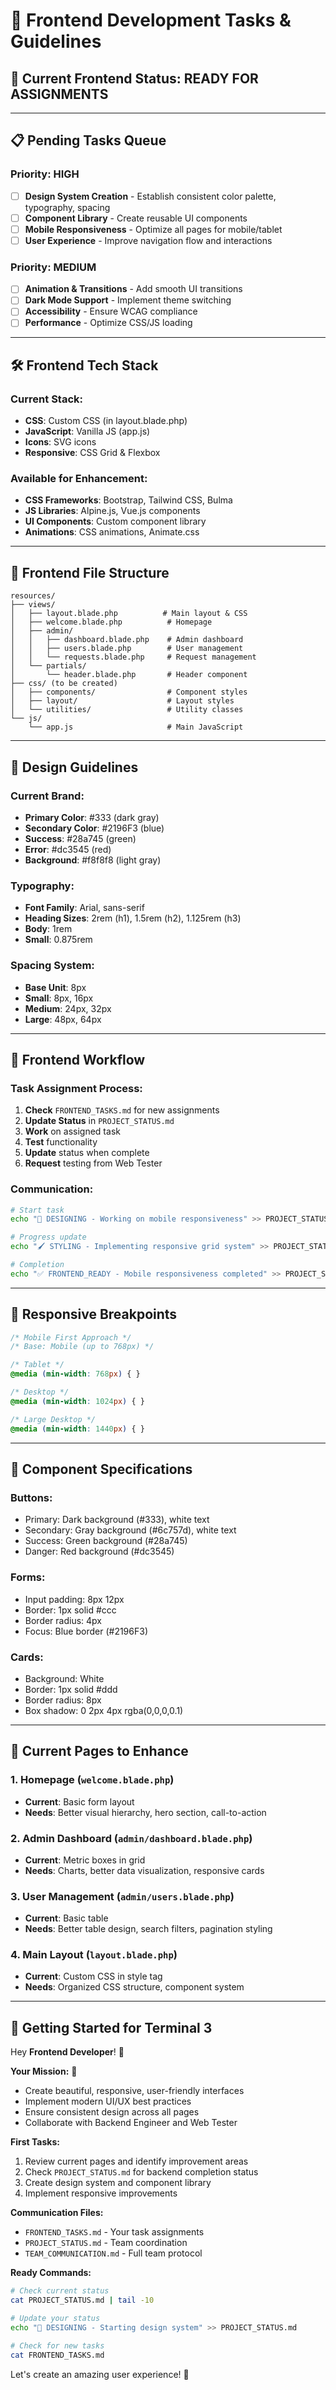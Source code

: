 # 🎨 Frontend Development Tasks & Guidelines

## 🎯 Current Frontend Status: READY FOR ASSIGNMENTS

---

## 📋 Pending Tasks Queue

### **Priority: HIGH**
- [ ] **Design System Creation** - Establish consistent color palette, typography, spacing
- [ ] **Component Library** - Create reusable UI components
- [ ] **Mobile Responsiveness** - Optimize all pages for mobile/tablet
- [ ] **User Experience** - Improve navigation flow and interactions

### **Priority: MEDIUM**
- [ ] **Animation & Transitions** - Add smooth UI transitions
- [ ] **Dark Mode Support** - Implement theme switching
- [ ] **Accessibility** - Ensure WCAG compliance
- [ ] **Performance** - Optimize CSS/JS loading

---

## 🛠️ Frontend Tech Stack

### **Current Stack:**
- **CSS**: Custom CSS (in layout.blade.php)
- **JavaScript**: Vanilla JS (app.js)
- **Icons**: SVG icons
- **Responsive**: CSS Grid & Flexbox

### **Available for Enhancement:**
- **CSS Frameworks**: Bootstrap, Tailwind CSS, Bulma
- **JS Libraries**: Alpine.js, Vue.js components
- **UI Components**: Custom component library
- **Animations**: CSS animations, Animate.css

---

## 📁 Frontend File Structure

```
resources/
├── views/
│   ├── layout.blade.php          # Main layout & CSS
│   ├── welcome.blade.php          # Homepage
│   ├── admin/
│   │   ├── dashboard.blade.php    # Admin dashboard
│   │   ├── users.blade.php        # User management
│   │   └── requests.blade.php     # Request management
│   └── partials/
│       └── header.blade.php       # Header component
├── css/ (to be created)
│   ├── components/                # Component styles
│   ├── layout/                    # Layout styles
│   └── utilities/                 # Utility classes
└── js/
    └── app.js                     # Main JavaScript
```

---

## 🎨 Design Guidelines

### **Current Brand:**
- **Primary Color**: #333 (dark gray)
- **Secondary Color**: #2196F3 (blue)
- **Success**: #28a745 (green)
- **Error**: #dc3545 (red)
- **Background**: #f8f8f8 (light gray)

### **Typography:**
- **Font Family**: Arial, sans-serif
- **Heading Sizes**: 2rem (h1), 1.5rem (h2), 1.125rem (h3)
- **Body**: 1rem
- **Small**: 0.875rem

### **Spacing System:**
- **Base Unit**: 8px
- **Small**: 8px, 16px
- **Medium**: 24px, 32px
- **Large**: 48px, 64px

---

## 🔄 Frontend Workflow

### **Task Assignment Process:**
1. **Check** `FRONTEND_TASKS.md` for new assignments
2. **Update Status** in `PROJECT_STATUS.md`
3. **Work** on assigned task
4. **Test** functionality
5. **Update** status when complete
6. **Request** testing from Web Tester

### **Communication:**
```bash
# Start task
echo "🎨 DESIGNING - Working on mobile responsiveness" >> PROJECT_STATUS.md

# Progress update  
echo "🖌️ STYLING - Implementing responsive grid system" >> PROJECT_STATUS.md

# Completion
echo "✅ FRONTEND_READY - Mobile responsiveness completed" >> PROJECT_STATUS.md
```

---

## 📱 Responsive Breakpoints

```css
/* Mobile First Approach */
/* Base: Mobile (up to 768px) */

/* Tablet */
@media (min-width: 768px) { }

/* Desktop */
@media (min-width: 1024px) { }

/* Large Desktop */
@media (min-width: 1440px) { }
```

---

## 🧩 Component Specifications

### **Buttons:**
- Primary: Dark background (#333), white text
- Secondary: Gray background (#6c757d), white text
- Success: Green background (#28a745)
- Danger: Red background (#dc3545)

### **Forms:**
- Input padding: 8px 12px
- Border: 1px solid #ccc
- Border radius: 4px
- Focus: Blue border (#2196F3)

### **Cards:**
- Background: White
- Border: 1px solid #ddd
- Border radius: 8px
- Box shadow: 0 2px 4px rgba(0,0,0,0.1)

---

## 🎯 Current Pages to Enhance

### **1. Homepage (`welcome.blade.php`)**
- **Current**: Basic form layout
- **Needs**: Better visual hierarchy, hero section, call-to-action

### **2. Admin Dashboard (`admin/dashboard.blade.php`)**
- **Current**: Metric boxes in grid
- **Needs**: Charts, better data visualization, responsive cards

### **3. User Management (`admin/users.blade.php`)**
- **Current**: Basic table
- **Needs**: Better table design, search filters, pagination styling

### **4. Main Layout (`layout.blade.php`)**
- **Current**: Custom CSS in style tag
- **Needs**: Organized CSS structure, component system

---

## 🚀 Getting Started for Terminal 3

Hey **Frontend Developer**! 👋

**Your Mission:** 🎨
- Create beautiful, responsive, user-friendly interfaces
- Implement modern UI/UX best practices
- Ensure consistent design across all pages
- Collaborate with Backend Engineer and Web Tester

**First Tasks:**
1. Review current pages and identify improvement areas
2. Check `PROJECT_STATUS.md` for backend completion status
3. Create design system and component library
4. Implement responsive improvements

**Communication Files:**
- `FRONTEND_TASKS.md` - Your task assignments
- `PROJECT_STATUS.md` - Team coordination
- `TEAM_COMMUNICATION.md` - Full team protocol

**Ready Commands:**
```bash
# Check current status
cat PROJECT_STATUS.md | tail -10

# Update your status
echo "🎨 DESIGNING - Starting design system" >> PROJECT_STATUS.md

# Check for new tasks
cat FRONTEND_TASKS.md
```

Let's create an amazing user experience! 🎉
